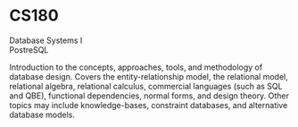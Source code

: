 # CS180
Database Systems I  
PostreSQL

Introduction to the concepts, approaches, tools, and methodology of database design. Covers the entity-relationship model, the relational model, relational algebra, relational calculus, commercial languages (such as SQL and QBE), functional dependencies, normal forms, and design theory. Other topics may include knowledge-bases, constraint databases, and alternative database models.
